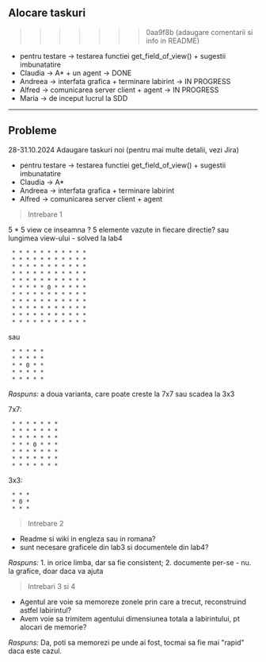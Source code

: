 ## Alocare taskuri

>>>>>>> 0aa9f8b (adaugare comentarii si info in README)

- pentru testare -> testarea functiei get_field_of_view() + sugestii imbunatatire
- Claudia -> A* + un agent -> DONE
- Andreea -> interfata grafica + terminare labirint -> IN PROGRESS
- Alfred -> comunicarea server client  + agent -> IN PROGRESS
- Maria -> de inceput lucrul la SDD

---

## Probleme
28-31.10.2024
Adaugare taskuri noi (pentru mai multe detalii, vezi Jira)
- pentru testare -> testarea functiei get_field_of_view() + sugestii imbunatatire 
- Claudia -> A*
- Andreea -> interfata grafica + terminare labirint
- Alfred -> comunicarea server client  + agent

> Intrebare 1

5 * 5 view ce inseamna ? 5 elemente vazute in fiecare directie? sau lungimea view-ului - solved la lab4
```
 * * * * * * * * * * * 
 * * * * * * * * * * * 
 * * * * * * * * * * * 
 * * * * * * * * * * * 
 * * * * * * * * * * * 
 * * * * * 0 * * * * *
 * * * * * * * * * * * 
 * * * * * * * * * * * 
 * * * * * * * * * * * 
 * * * * * * * * * * * 
 * * * * * * * * * * *
```
sau
```
 * * * * *
 * * * * *
 * * 0 * *
 * * * * *
 * * * * *
```

*Raspuns:* a doua varianta, care poate creste la 7x7 sau scadea la 3x3

7x7:
```
 * * * * * * *
 * * * * * * *
 * * * * * * *
 * * * 0 * * *
 * * * * * * *
 * * * * * * *
 * * * * * * *
```

3x3:
```
 * * * 
 * 0 * 
 * * * 
```

> Intrebare 2
- Readme si wiki in engleza sau in romana?
- sunt necesare graficele din lab3 si documentele din lab4?

*Raspuns:* 1. in orice limba, dar sa fie consistent; 2. documente per-se - nu. la grafice, doar daca va ajuta

> Intrebari 3 si 4
- Agentul are voie sa memoreze zonele prin care a trecut, reconstruind astfel labirintul?
- Avem voie sa trimitem agentului dimensiunea totala a labirintului, pt alocari de memorie?

*Raspuns:* Da, poti sa memorezi pe unde ai fost, tocmai sa fie mai "rapid" daca este cazul.